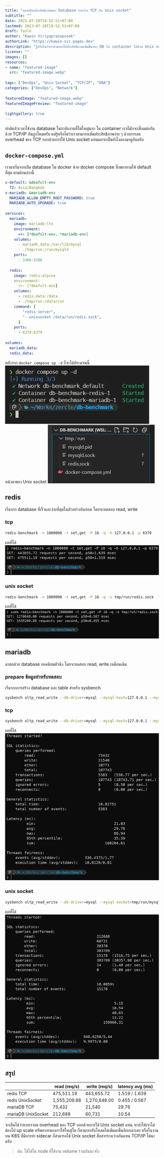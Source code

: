 ```yaml
---
title: "ลองเทียบประสิทธิภาพของ Database ระหว่าง TCP กับ Unix socket"
subtitle: ""
date: 2023-07-28T19:52:51+07:00
lastmod: 2023-07-28T19:52:51+07:00
draft: fasle
author: "Kawin Viriyaprasopsook"
authorLink: "https://kawin-vir.pages.dev"
description: "รู้หรือไม่ว่าเราสามารถได้ประสิทธิภาพเพิ่มขึ้นจาก DB ใน container ได้ด้วย Unix socket"
license: ""
images: []
resources:
- name: "featured-image"
  src: "featured-image.webp"

tags: ["DevOps", "Unix Socket", "TCP/IP", "DBA"]
categories: ["DevOps", "Network"]

featuredImage: "featured-image.webp"
featuredImagePreview: "featured-image"

lightgallery: true
---
```

ปกติแล้วเวลาใช้งาน database ในระดับงานที่ไม่ใหญ่มาก ใน container เราก็มักจะเชื่อมต่อกันด้วย TCP/IP กันถูกไหมครับ แต่รู้หรือไม่ว่าเราสามารถเพิ่มประสิทธิภาพง่าย ๆ ด้วยการลด overhead ของ TCP ออกด้วยการใช้ Unix socket แทนผลจะเป็นยังไงลองมาดูกันครับ

<!--more-->

## `docker-compose.yml`
เรามาเริ่มจากเปิด database ใน docker ด้วย docker compose ซึ่งพยายามให้ default ที่สุด ตามด้านล่างนี้
```yaml
x-default: &deafult-env
  TZ: Asia/Bangkok
x-mariadb: &mariadb-env
  MARIADB_ALLOW_EMPTY_ROOT_PASSWORD: true
  MARIADB_AUTO_UPGRADE: true

services:
  mariadb:
    image: mariadb:lts
    environment:
      <<: [*deafult-env, *mariadb-env]
    volumes:
      - mariadb_data:/var/lib/mysql
      - ./tmp/run:/run/mysqld
    ports:
      - 3306:3306

  redis:
    image: redis:alpine
    environment:
      <<: [*deafult-env]
    volumes:
      - redis_data:/data
      - ./tmp/run:/data/run
    command: [
        "redis-server",
        "--unixsocket /data/run/redis.sock",
      ]
    ports:
      - 6379:6379

volumes:
  mariadb_data:
  redis_data:
```

หลังจาก `docker compose up -d` ก็จะได้ประมาณนี้
![compose_up](img/compose_up.webp "compose_up")
หน้าตาของ Unix socket
![socket_files](img/socket_files.webp "socket_files")

## redis
เริ่มจาก database ที่เร็วและง่ายที่สุดในตัวอย่างกันก่อน โดยจะทดสอบ read, write

### tcp

```bash
redis-benchmark -n 1000000 -t set,get -P 16 -q -h 127.0.0.1 -p 6379
```

ผลที่ได้
![redis_tcp](img/redis_tcp.webp "redis_tcp")

### unix socket

```bash
redis-benchmark -n 1000000 -t set,get -P 16 -q -s tmp/run/redis.sock
```

ผลที่ได้
![redis_socket](img/redis_socket.webp "redis_socket")

## mariadb
มาต่อด้วย database ยอดนิยมตัวนึง โดยจะทดสอบ read, write เหมือนเดิม

### prepare ข้อมูลทำหรับทดสอบ
เริ่มจากการสร้าง database และ table สำหรับ sysbench
```bash
sysbench oltp_read_write --db-driver=mysql --mysql-host=127.0.0.1 --mysql-user=root --mysql-db=sysbenchtest --threads=16 prepare
```

### tcp

```bash
sysbench oltp_read_write --db-driver=mysql --mysql-host=127.0.0.1 --mysql-user=root --mysql-db=sysbenchtest --threads=16 run
```

ผลที่ได้
![mariadb_tcp](img/mariadb_tcp.webp "mariadb_tcp")

### unix socket

```bash
sysbench oltp_read_write --db-driver=mysql --mysql-socket=tmp/run/mysqld.sock --mysql-user=root --mysql-db=sysbenchtest --threads=16 run
```

ผลที่ได้
![mariadb_socket](img/mariadb_socket.webp "mariadb_socket")

## สรุป

|                    | **read (req/s)** | **write (req/s)** | **latency avg (ms)** |
|--------------------|------------------|-------------------|----------------------|
| redis TCP          | 475,511.19       | 443,655.72        | 1.519 / 1.639        |
| redis UnixSocket   | 1,555,209.88     | 1,270,648.00      | 0.455 / 0.567        |
| mariaDB TCP        | 75,432           | 21,540            | 29.76                |
| mariaDB UnixSocket | 212,688          | 60,731            | 10.54                |

จะเห็นได้ว่าหากเราลด overhead ของ TCP ออกด้วยการใช้ Unix socket แทน จะทำให้เราไม่ต้องไป up scale ทรัพยากรของเราให้ใหญ่โต ก็สามารถรับโหลดได้เพิ่มมาขึ้นอีกเยอะเลย หรือในงานบน K8S ที่มีการทำ sidecar ก็สามารถใช้ Unix socket สือสารระหว่างกันแทน TCP/IP ได้นะครับ
> ปล. ใช้ได้ใน node ที่ใช้งาน volume ร่วมกันนะจร๊ะ